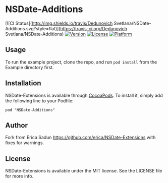 # NSDate-Additions

[![CI Status](http://img.shields.io/travis/Dedunovich Svetlana/NSDate-Additions.svg?style=flat)](https://travis-ci.org/Dedunovich Svetlana/NSDate-Additions)
[![Version](https://img.shields.io/cocoapods/v/NSDate-Additions.svg?style=flat)](http://cocoadocs.org/docsets/NSDate-Additions)
[![License](https://img.shields.io/cocoapods/l/NSDate-Additions.svg?style=flat)](http://cocoadocs.org/docsets/NSDate-Additions)
[![Platform](https://img.shields.io/cocoapods/p/NSDate-Additions.svg?style=flat)](http://cocoadocs.org/docsets/NSDate-Additions)

## Usage

To run the example project, clone the repo, and run `pod install` from the Example directory first.

## Installation

NSDate-Extensions is available through [CocoaPods](http://cocoapods.org). To install
it, simply add the following line to your Podfile:

    pod "NSDate-Additions"

## Author

Fork from Erica Sadun https://github.com/erica/NSDate-Extensions with fixes for warnings.

## License

NSDate-Extensions is available under the MIT license. See the LICENSE file for more info.
